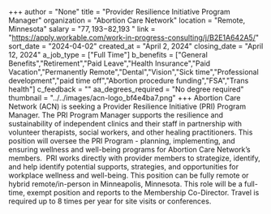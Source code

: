 +++
author = "None"
title = "Provider Resilience Initiative Program Manager"
organization = "Abortion Care Network"
location = "Remote, Minnesota"
salary = "$77,193-$82,193 "
link = "https://apply.workable.com/work-in-progress-consulting/j/B2E1A642A5/"
sort_date = "2024-04-02"
created_at = "April 2, 2024"
closing_date = "April 12, 2024"
a_job_type = ["Full Time"]
b_benefits = ["General Benefits","Retirement","Paid Leave","Health Insurance","Paid Vacation","Permanently Remote","Dental","Vision","Sick time","Professional development","paid time off","Abortion procedure funding","FSA","Trans health"]
c_feedback = ""
aa_degrees_required = "No degree required"
thumbnail = "../../images/acn-logo_bf4e4ba7.png"
+++
Abortion Care Network (ACN) is seeking a Provider Resilience Initiative (PRI) Program Manager. The PRI Program Manager supports the resilience and sustainability of independent clinics and their staff in partnership with volunteer therapists, social workers, and other healing practitioners. This position will oversee the PRI Program - planning, implementing, and ensuring wellness and well-being programs for Abortion Care Network’s members.  PRI works directly with provider members to strategize, identify, and help identify potential supports, strategies, and opportunities for workplace wellness and well-being. This position can be fully remote or hybrid remote/in-person in Minneapolis, Minnesota. This role will be a full-time, exempt position and reports to the Membership Co-Director. Travel is required up to 8 times per year for site visits or conferences.  
